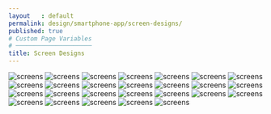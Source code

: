 ```yaml
---
layout   : default
permalink: design/smartphone-app/screen-designs/
published: true
# Custom Page Variables
# ─────────────────────
title: Screen Designs
---
```

<img src="../../../images/1.png" alt="screens" class="images3 change">
<img src="../../../images/2.png" alt="screens" class="images3 change">
<img src="../../../images/10.png" alt="screens" class="images3 change">
<img src="../../../images/3.png" alt="screens" class="images3 change">
<img src="../../../images/26.png" alt="screens" class="images3 change">
<img src="../../../images/12.png" alt="screens" class="images3 change">
<img src="../../../images/17.png" alt="screens" class="images3 change">
<img src="../../../images/20.png" alt="screens" class="images3 change">
<img src="../../../images/23.png" alt="screens" class="images3 change">
<img src="../../../images/25.png" alt="screens" class="images3 change">
<img src="../../../images/4.png" alt="screens" class="images3 change">
<img src="../../../images/13.png" alt="screens" class="images3 change">
<img src="../../../images/18.png" alt="screens" class="images3 change">
<img src="../../../images/22.png" alt="screens" class="images3 change">
<img src="../../../images/24.png" alt="screens" class="images3 change">
<img src="../../../images/5.png" alt="screens" class="images3 change">
<img src="../../../images/21.png" alt="screens" class="images3 change">
<img src="../../../images/6.png" alt="screens" class="images3 change">
<img src="../../../images/7.png" alt="screens" class="images3 change">
<img src="../../../images/16.png" alt="screens" class="images3 change">
<img src="../../../images/8.png" alt="screens" class="images3 change">
<img src="../../../images/14.png" alt="screens" class="images3 change">
<img src="../../../images/9.png" alt="screens" class="images3 change">
<img src="../../../images/15.png" alt="screens" class="images3 change">
<img src="../../../images/11.png" alt="screens" class="images3 change">
<img src="../../../images/19.png" alt="screens" class="images3 change">